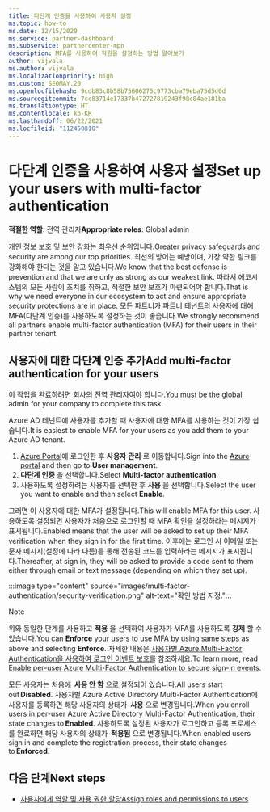 ```yaml
---
title: 다단계 인증을 사용하여 사용자 설정
ms.topic: how-to
ms.date: 12/15/2020
ms.service: partner-dashboard
ms.subservice: partnercenter-mpn
description: MFA를 사용하여 직원을 설정하는 방법 알아보기
author: vijvala
ms.author: vijvala
ms.localizationpriority: high
ms.custom: SEOMAY.20
ms.openlocfilehash: 9cdb83c8b58b75606275c9773cba79eba75d5d0d
ms.sourcegitcommit: 7cc83714e17337b472727819243f98c84ae181ba
ms.translationtype: HT
ms.contentlocale: ko-KR
ms.lasthandoff: 06/22/2021
ms.locfileid: "112450810"
---
```

# <a name="set-up-your-users-with-multi-factor-authentication"></a><span data-ttu-id="ba299-103">다단계 인증을 사용하여 사용자 설정</span><span class="sxs-lookup"><span data-stu-id="ba299-103">Set up your users with multi-factor authentication</span></span>

<span data-ttu-id="ba299-104">**적절한 역할**: 전역 관리자</span><span class="sxs-lookup"><span data-stu-id="ba299-104">**Appropriate roles**: Global admin</span></span>

<span data-ttu-id="ba299-105">개인 정보 보호 및 보안 강화는 최우선 순위입니다.</span><span class="sxs-lookup"><span data-stu-id="ba299-105">Greater privacy safeguards and security are among our top priorities.</span></span> <span data-ttu-id="ba299-106">최선의 방어는 예방이며, 가장 약한 링크를 강화해야 한다는 것을 알고 있습니다.</span><span class="sxs-lookup"><span data-stu-id="ba299-106">We know that the best defense is prevention and that we are only as strong as our weakest link.</span></span> <span data-ttu-id="ba299-107">따라서 에코시스템의 모든 사람이 조치를 취하고, 적절한 보안 보호가 마련되어야 합니다.</span><span class="sxs-lookup"><span data-stu-id="ba299-107">That is why we need everyone in our ecosystem to act and ensure appropriate security protections are in place.</span></span> <span data-ttu-id="ba299-108">모든 파트너가 파트너 테넌트의 사용자에 대해 MFA(다단계 인증)를 사용하도록 설정하는 것이 좋습니다.</span><span class="sxs-lookup"><span data-stu-id="ba299-108">We strongly recommend all partners enable multi-factor authentication (MFA) for their users in their partner tenant.</span></span> 

## <a name="add-multi-factor-authentication-for-your-users"></a><span data-ttu-id="ba299-109">사용자에 대한 다단계 인증 추가</span><span class="sxs-lookup"><span data-stu-id="ba299-109">Add multi-factor authentication for your users</span></span>

<span data-ttu-id="ba299-110">이 작업을 완료하려면 회사의 전역 관리자여야 합니다.</span><span class="sxs-lookup"><span data-stu-id="ba299-110">You must be the global admin for your company to complete this task.</span></span>

<span data-ttu-id="ba299-111">Azure AD 테넌트에 사용자를 추가할 때 사용자에 대한 MFA를 사용하는 것이 가장 쉽습니다.</span><span class="sxs-lookup"><span data-stu-id="ba299-111">It is easiest to enable MFA for your users as you add them to your Azure AD tenant.</span></span>

1. <span data-ttu-id="ba299-112">[Azure Portal](https://portal.azure.com)에 로그인한 후 **사용자 관리** 로 이동합니다.</span><span class="sxs-lookup"><span data-stu-id="ba299-112">Sign into the [Azure portal](https://portal.azure.com) and then go to **User management**.</span></span>
1. <span data-ttu-id="ba299-113">**다단계 인증** 을 선택합니다.</span><span class="sxs-lookup"><span data-stu-id="ba299-113">Select **Multi-factor authentication**.</span></span>
1. <span data-ttu-id="ba299-114">사용하도록 설정하려는 사용자를 선택한 후 **사용** 을 선택합니다.</span><span class="sxs-lookup"><span data-stu-id="ba299-114">Select the user you want to enable and then select **Enable**.</span></span>

<span data-ttu-id="ba299-115">그러면 이 사용자에 대한 MFA가 설정됩니다.</span><span class="sxs-lookup"><span data-stu-id="ba299-115">This will enable MFA for this user.</span></span> <span data-ttu-id="ba299-116">사용하도록 설정되면 사용자가 처음으로 로그인할 때 MFA 확인을 설정하라는 메시지가 표시됩니다.</span><span class="sxs-lookup"><span data-stu-id="ba299-116">Enabled means that the user will be asked to set up their MFA verification when they sign in for the first time.</span></span> <span data-ttu-id="ba299-117">이후에는 로그인 시 이메일 또는 문자 메시지(설정에 따라 다름)를 통해 전송된 코드를 입력하라는 메시지가 표시됩니다.</span><span class="sxs-lookup"><span data-stu-id="ba299-117">Thereafter, at sign in, they will be asked to provide a code sent to them either through email or text message (depending on which they set up).</span></span>  

:::image type="content" source="images/multi-factor-authentication/security-verification.png" alt-text="확인 방법 지정.":::

>[!NOTE]
><span data-ttu-id="ba299-119">위와 동일한 단계를 사용하고 **적용** 을 선택하여 사용자가 MFA를 사용하도록 **강제** 할 수 있습니다.</span><span class="sxs-lookup"><span data-stu-id="ba299-119">You can **Enforce** your users to use MFA by using same steps as above and selecting **Enforce**.</span></span> <span data-ttu-id="ba299-120">자세한 내용은 [사용자별 Azure Multi-Factor Authentication을 사용하여 로그인 이벤트 보호](/azure/active-directory/authentication/howto-mfa-userstates)를 참조하세요.</span><span class="sxs-lookup"><span data-stu-id="ba299-120">To learn more, read [Enable per-user Azure Multi-Factor Authentication to secure sign-in events](/azure/active-directory/authentication/howto-mfa-userstates).</span></span> 

<span data-ttu-id="ba299-121">모든 사용자는 처음에  **사용 안 함** 으로 설정되어 있습니다.</span><span class="sxs-lookup"><span data-stu-id="ba299-121">All users start out **Disabled**.</span></span> <span data-ttu-id="ba299-122">사용자별 Azure Active Directory Multi-Factor Authentication에 사용자를 등록하면 해당 사용자의 상태가  **사용** 으로 변경됩니다.</span><span class="sxs-lookup"><span data-stu-id="ba299-122">When you enroll users in per-user Azure Active Directory Multi-Factor Authentication, their state changes to **Enabled**.</span></span> <span data-ttu-id="ba299-123">사용하도록 설정된 사용자가 로그인하고 등록 프로세스를 완료하면 해당 사용자의 상태가  **적용됨** 으로 변경됩니다.</span><span class="sxs-lookup"><span data-stu-id="ba299-123">When enabled users sign in and complete the registration process, their state changes to **Enforced**.</span></span> 

## <a name="next-steps"></a><span data-ttu-id="ba299-124">다음 단계</span><span class="sxs-lookup"><span data-stu-id="ba299-124">Next steps</span></span>

- [<span data-ttu-id="ba299-125">사용자에게 역할 및 사용 권한 할당</span><span class="sxs-lookup"><span data-stu-id="ba299-125">Assign roles and permissions to users</span></span>](permissions-overview.md)